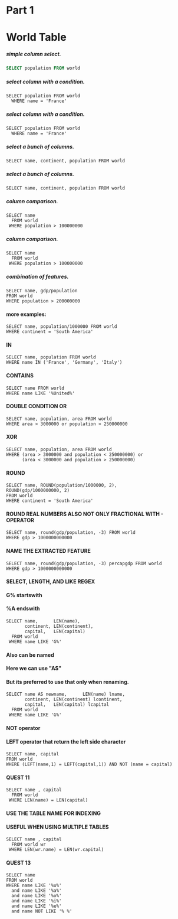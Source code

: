 # Part 1

# World Table

##### simple column select.
```sql
SELECT population FROM world
```

##### select column with a condition.
```
SELECT population FROM world
  WHERE name = 'France'
```

##### select column with a condition.
```
SELECT population FROM world
  WHERE name = 'France'
```

##### select a bunch of columns.
```
SELECT name, continent, population FROM world
```

##### select a bunch of columns.
```
SELECT name, continent, population FROM world
```

##### column comparison.
```
SELECT name
  FROM world
 WHERE population > 100000000
```

##### column comparison.
```
SELECT name
  FROM world
 WHERE population > 100000000
```

##### combination of features.
```
SELECT name, gdp/population
FROM world
WHERE population > 200000000
```

#### more examples:
```
SELECT name, population/1000000 FROM world
WHERE continent = 'South America'
```

#### IN
```
SELECT name, population FROM world
WHERE name IN ('France', 'Germany', 'Italy')
```

#### CONTAINS
```
SELECT name FROM world
WHERE name LIKE '%United%'
```

#### DOUBLE CONDITION OR
```
SELECT name, population, area FROM world
WHERE area > 3000000 or population > 250000000
```


#### XOR
```
SELECT name, population, area FROM world
WHERE (area > 3000000 and population < 250000000) or 
      (area < 3000000 and population > 250000000)
```

#### ROUND
```
SELECT name, ROUND(population/1000000, 2),
ROUND(gdp/1000000000, 2)
FROM world
WHERE continent = 'South America'
```

#### ROUND REAL NUMBERS ALSO NOT ONLY FRACTIONAL WITH - OPERATOR
```
SELECT name, round(gdp/population, -3) FROM world
WHERE gdp > 1000000000000
```

#### NAME THE EXTRACTED FEATURE
```
SELECT name, round(gdp/population, -3) percapgdp FROM world
WHERE gdp > 1000000000000
```


#### SELECT, LENGTH, AND LIKE REGEX
#### G% startswith
#### %A endswith
```
SELECT name,      LEN(name), 
       continent, LEN(continent),
       capital,   LEN(capital)
  FROM world
 WHERE name LIKE 'G%'
```

#### Also can be named
#### Here we can use "AS"
#### But its preferred to use that only when renaming.
```
SELECT name AS newname,      LEN(name) lname, 
       continent, LEN(continent) lcontinent,
       capital,   LEN(capital) lcapital
  FROM world
 WHERE name LIKE 'G%'
```


#### NOT operator
#### LEFT operator that return the left side character
```
SELECT name, capital
FROM world
WHERE (LEFT(name,1) = LEFT(capital,1)) AND NOT (name = capital)
```

#### QUEST 11
```
SELECT name , capital
  FROM world
 WHERE LEN(name) = LEN(capital)
```

#### USE THE TABLE NAME FOR INDEXING
#### USEFUL WHEN USING MULTIPLE TABLES
```
SELECT name , capital
  FROM world wr
 WHERE LEN(wr.name) = LEN(wr.capital)
```

#### QUEST 13
```
SELECT name
FROM world
WHERE name LIKE '%u%' 
  and name LIKE '%a%' 
  and name LIKE '%o%' 
  and name LIKE '%i%'
  and name LIKE '%e%'
  and name NOT LIKE '% %'
```

